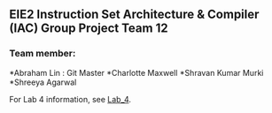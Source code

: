 ## EIE2 Instruction Set Architecture & Compiler (IAC) Group Project Team 12

### Team member:
*Abraham Lin : Git Master
*Charlotte Maxwell 
*Shravan Kumar Murki 
*Shreeya Agarwal 
<br>

For Lab 4 information, see [Lab_4](./Lab_4.md).
